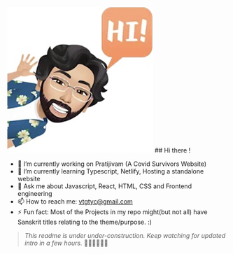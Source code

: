   ![Says Hi](https://github.com/k-vikram/k-vikram/blob/master/Avatars/hi.png)   ## Hi there ! 
  - 🔭 I’m currently working on Pratijivam (A Covid Survivors Website)
  - 🌱 I’m currently learning Typescript, Netlify, Hosting a standalone website
  - 💬 Ask me about Javascript, React, HTML, CSS and Frontend engineering
  - 📫 How to reach me: vtgtyc@gmail.com
  - ⚡ Fun fact: Most of the Projects in my repo might(but not all) have Sanskrit titles relating to the
  theme/purpose.
  :)

  > _This readme is under under-construction. Keep watching for updated intro in a few hours._ 🌱🌱🌱🌱🌱🌱
